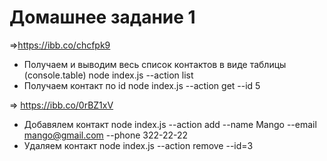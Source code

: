 # Домашнее задание 1

=>https://ibb.co/chcfpk9

- Получаем и выводим весь список контактов в виде таблицы (console.table)
node index.js --action list
- Получаем контакт по id
node index.js --action get --id 5

=> https://ibb.co/0rBZ1xV

- Добавялем контакт
node index.js --action add --name Mango --email mango@gmail.com --phone 322-22-22
- Удаляем контакт
node index.js --action remove --id=3
